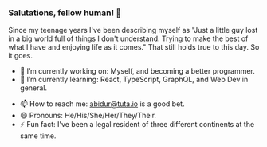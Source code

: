 ### Salutations, fellow human! 👋

Since my teenage years I've been describing myself as "Just a little guy lost in a big world full of things I don't understand. Trying to make the best of what I have and enjoying life as it comes." That still holds true to this day. So it goes.

- 🔭 I’m currently working on: Myself, and becoming a better programmer.
- 🌱 I’m currently learning: React, TypeScript, GraphQL, and Web Dev in general.
<!-- - 👯 I’m looking to collaborate on: Life!
- 🤔 I’m looking for help with: Figuring out life?
- 💬 Ask me about: No, tell me about yourself and how life's been treating you. -->
- 📫 How to reach me: abidur@tuta.io is a good bet.
- 😄 Pronouns: He/His/She/Her/They/Their.
- ⚡ Fun fact: I've been a legal resident of three different continents at the same time.

